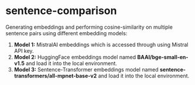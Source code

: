 # sentence-comparison

Generating embeddings and performing cosine-similarity on multiple sentence pairs using different embedding models:

1) **Model 1:** MistralAI embeddings which is accessed through using Mistral API key.
2) **Model 2:** HuggingFace embeddings model named **BAAI/bge-small-en-v1.5** and load it into the local environment.
3) **Model 3:** Sentence-Transformer embeddings model named **sentence-transformers/all-mpnet-base-v2** and load it into the local environment.
